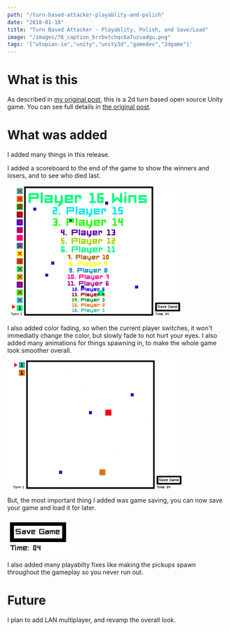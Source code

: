 ```yaml
---
path: "/turn-based-attacker-playablity-and-polish"
date: "2018-01-18"
title: "Turn Based Attacker - Playablity, Polish, and Save/Load"
image: "/images/76_caption_brrbvtchqc6a7uzvadgu.png"
tags: '["utopian-io","unity","unity3d","gamedev","2dgame"]'
---
```


# What is this

As described in [my original post](https://utopian.io/utopian-io/@ajayyy/turn-based-attacker), this is a 2d turn based open source Unity game. You can see full details in [the original post](https://utopian.io/utopian-io/@ajayyy/turn-based-attacker).

# What was added

I added many things in this release.

I added a scoreboard to the end of the game to show the winners and losers, and to see who died last.

![image.png](/images/brrbvtchqc6a7uzvadgu.png)

I also added color fading, so when the current player switches, it won't immediatly change the color, but slowly fade to not hurt your eyes. I also added many animations for things spawning in, to make the whole game look smoother overall.

![2a86d39e-1393-445e-969b-3c8443de8333.gif](/images/i53fnxi52chjr0h0pqmn.gif)

But, the most important thing I added was game saving, you can now save your game and load it for later.

![image.png](/images/gkpupojafojelrhwwufi.png)

I also added many playabilty fixes like making the pickups spawn throughout the gameplay so you never run out.

# Future

I plan to add LAN multiplayer, and revamp the overall look.
    

